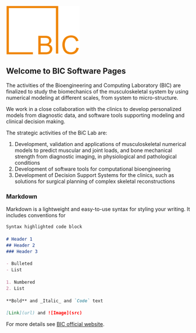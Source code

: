 ![Image](/assets/images/bic_logo.png)

## Welcome to BIC Software Pages

The activities of the Bioengineering and Computing Laboratory (BIC) are finalized to study the biomechanics of the musculoskeletal system by using numerical modeling at different scales, from system to micro-structure.

We work in a close collaboration with the clinics to develop personalized models from diagnostic data, and software tools supporting modeling and clinical decision making.

The strategic activities of the BiC Lab are:

1. Development, validation and applications of musculoskeletal numerical models to predict muscular and joint loads, and bone mechanical strength from diagnostic imaging, in physiological and pathological conditions
2. Development of software tools for computational bioengineering
3. Development of Decision Support Systems for the clinics, such as solutions for surgical planning of complex skeletal reconstructions

### Markdown

Markdown is a lightweight and easy-to-use syntax for styling your writing. It includes conventions for

```markdown
Syntax highlighted code block

# Header 1
## Header 2
### Header 3

- Bulleted
- List

1. Numbered
2. List

**Bold** and _Italic_ and `Code` text

[Link](url) and ![Image](src)
```

For more details see [BIC official website](http://www.ior.it/en/dipartimento-rizzoli-rit/lab-bic/bic-laboratory).
